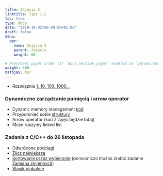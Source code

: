 ```yaml
---
title: Zajęcia 5
linktitle: Tips 1-2
toc: true
type: docs
date: "2019-10-02T00:00:00+01:00"
draft: false
menu:
  ppr:
    name: Zajęcia 5
    parent: Zajęcia
    weight: 60

# Prev/next pager order (if `docs_section_pager` enabled in `params.toml`)
weight: 600
mathjax: tur
---
```


* Rozwiąznie [1, 10, 100, 1000...](https://adjule.pl/groups/ppr1ca2019/problems/003)

### Dynamiczne zarządzanie pamięcią i arrow operator
* Dynamic memory management [kod](../files/dynamic_memory.c)
* Przypomnieć sobie [struktury](https://eduwiki.wmi.amu.edu.pl/pms/ppr/c/datatypes#Structures)
* Arrow operator (kod z zajęć będzie tutaj)
* Może ruszymy linked list

### Zadania z C/C++ do 26 listopada
<!--26.11.19 c,c++-->

* [Odwrócone podciągi](https://adjule.pl/groups/ppr1ca2019/problems/ppr7a)
* [Zlicz największą](https://adjule.pl/groups/ppr1ca2019/problems/ppr_intro_12)
* [Sortowanie przez wybieranie](https://adjule.pl/groups/ppr1ca2019/problems/selection_sort) (pomocniczo można zrobić zadanie [Zamiana zmiennych](https://adjule.pl/groups/ppr1ca2019/problems/swap))
* [Stosik globalnie](https://adjule.pl/groups/ppr1la2020/problems/ppr35_part1)

